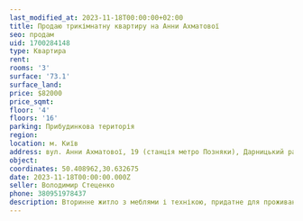 ```yaml
---
last_modified_at: 2023-11-18T00:00:00+02:00
title: Продаю трикімнатну квартиру на Анни Ахматової
seo: продам
uid: 1700284148
type: Квартира
rent:
rooms: '3'
surface: '73.1'
surface_land:
price: $82000
price_sqmt:
floor: '4'
floors: '16'
parking: Прибудинкова територія
region:
location: м. Київ
address: вул. Анни Ахматової, 19 (станція метро Позняки), Дарницький район
object:
coordinates: 50.408962,30.632675
date: 2023-11-18T00:00:00.000Z
seller: Володимир Стеценко
phone: 380951978437
description: Вторинне житло з меблями і технікою, придатне для проживання
---
```

